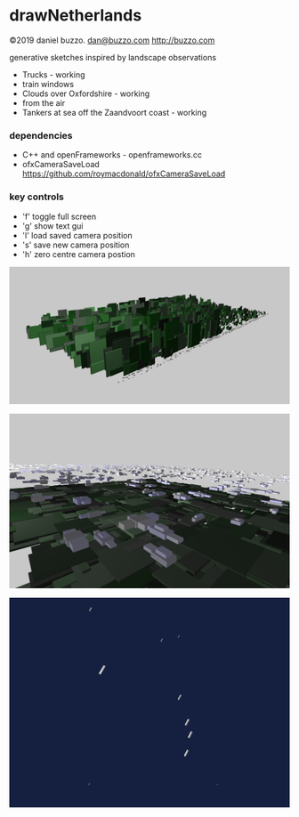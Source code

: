 # drawNetherlands
©2019 daniel buzzo. dan@buzzo.com  http://buzzo.com

generative sketches inspired by landscape observations

* Trucks - working
* train windows
* Clouds over Oxfordshire - working
* from the air
* Tankers at sea off the Zaandvoort coast - working

### dependencies
* C++ and openFrameworks - openframeworks.cc
* ofxCameraSaveLoad https://github.com/roymacdonald/ofxCameraSaveLoad

### key controls
* 'f' toggle full screen
* 'g' show text gui
* 'l' load saved camera position
* 's' save new camera position
* 'h' zero centre camera postion

![screenshot](trucks.png)

![screenshot](clouds/clouds-screenshot.png)

![screenshot](tankersAtSea/tankers-screenshot.png)